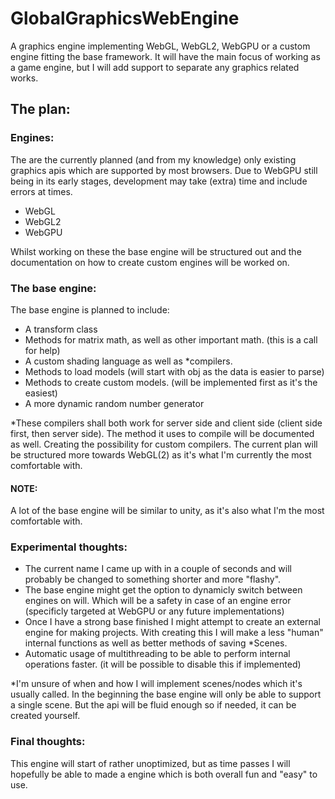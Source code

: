 # GlobalGraphicsWebEngine

A graphics engine implementing WebGL, WebGL2, WebGPU or a custom engine fitting the base framework. 
It will have the main focus of working as a game engine, but I will add support to separate any graphics related works.

## The plan:
### Engines:
The are the currently planned (and from my knowledge) only existing graphics apis which are supported by most browsers. Due to WebGPU still being in its early stages, development may take (extra) time and include errors at times.
- WebGL
- WebGL2
- WebGPU

Whilst working on these the base engine will be structured out and the documentation on how to create custom engines will be worked on.

### The base engine:
The base engine is planned to include:
- A transform class
- Methods for matrix math, as well as other important math. (this is a call for help)
- A custom shading language as well as *compilers.
- Methods to load models (will start with obj as the data is easier to parse)
- Methods to create custom models. (will be implemented first as it's the easiest)
- A more dynamic random number generator

*These compilers shall both work for server side and client side (client side first, then server side). The method it uses to compile will be documented as well. Creating the possibility for custom compilers. The current plan will be structured more towards WebGL(2) as it's what I'm currently the most comfortable with.

#### **NOTE:**
A lot of the base engine will be similar to unity, as it's also what I'm the most comfortable with.

### Experimental thoughts:
- The current name I came up with in a couple of seconds and will probably be changed to something shorter and more "flashy".
- The base engine might get the option to dynamicly switch between engines on will. Which will be a safety in case of an engine error (specificly targeted at WebGPU or any future implementations)
- Once I have a strong base finished I might attempt to create an external engine for making projects. With creating this I will make a less "human" internal functions as well as better methods of saving *Scenes.
- Automatic usage of multithreading to be able to perform internal operations faster. (it will be possible to disable this if implemented)

*I'm unsure of when and how I will implement scenes/nodes which it's usually called. In the beginning the base engine will only be able to support
 a single scene. But the api will be fluid enough so if needed, it can be created yourself.
 
### Final thoughts:
This engine will start of rather unoptimized, but as time passes I will hopefully be able to made a engine which is both overall fun and "easy" to use.
